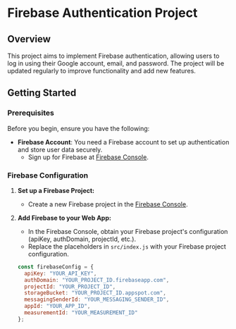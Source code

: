 # Firebase Authentication Project

## Overview

This project aims to implement Firebase authentication, allowing users to log in using their Google account, email, and password. The project will be updated regularly to improve functionality and add new features.

## Getting Started

### Prerequisites

Before you begin, ensure you have the following:

- **Firebase Account**: You need a Firebase account to set up authentication and store user data securely.
  - Sign up for Firebase at [Firebase Console](https://console.firebase.google.com/).

### Firebase Configuration

1. **Set up a Firebase Project:**
   - Create a new Firebase project in the [Firebase Console](https://console.firebase.google.com/).
   
2. **Add Firebase to your Web App:**
   - In the Firebase Console, obtain your Firebase project's configuration (apiKey, authDomain, projectId, etc.).
   - Replace the placeholders in `src/index.js` with your Firebase project configuration.

   ```javascript
   const firebaseConfig = {
     apiKey: "YOUR_API_KEY",
     authDomain: "YOUR_PROJECT_ID.firebaseapp.com",
     projectId: "YOUR_PROJECT_ID",
     storageBucket: "YOUR_PROJECT_ID.appspot.com",
     messagingSenderId: "YOUR_MESSAGING_SENDER_ID",
     appId: "YOUR_APP_ID",
     measurementId: "YOUR_MEASUREMENT_ID"
   };
